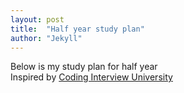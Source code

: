```yaml
---
layout: post
title:  "Half year study plan"
author: "Jekyll"
---
```


Below is my study plan for half year  
Inspired by [Coding Interview University][cid]

[cid]: https://github.com/jwasham/coding-interview-university
